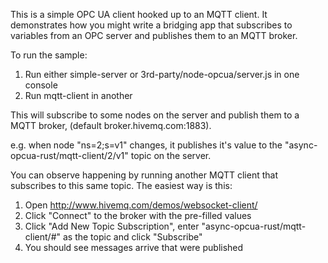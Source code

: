 This is a simple OPC UA client hooked up to an MQTT client. It demonstrates how you might write a bridging app 
that subscribes to variables from an OPC server and publishes them to an MQTT broker.

To run the sample:

1. Run either simple-server or 3rd-party/node-opcua/server.js in one console
2. Run mqtt-client in another

This will subscribe to some nodes on the server and publish them to a MQTT broker, (default broker.hivemq.com:1883).

e.g. when node "ns=2;s=v1" changes, it publishes it's value to the "async-opcua-rust/mqtt-client/2/v1" topic on the server.

You can observe happening by running another MQTT client that subscribes to this same topic. The easiest way is this:

1. Open http://www.hivemq.com/demos/websocket-client/
2. Click "Connect" to the broker with the pre-filled values
3. Click "Add New Topic Subscription", enter "async-opcua-rust/mqtt-client/#" as the topic and click "Subscribe" 
4. You should see messages arrive that were published